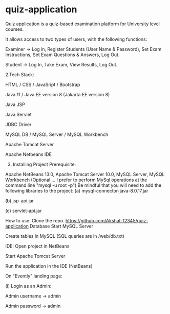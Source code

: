 # quiz-application
Quiz application is a quiz-based examination platform for University level courses.

It allows access to two types of users, with the following functions:

Examiner -> Log in, Register Students (User Name & Password), Set Exam Instructions, Set Exam Questions & Answers, Log Out.

Student -> Log In, Take Exam, View Results, Log Out.


2.Tech Stack:


HTML / CSS / JavaSript / Bootstrap

Java 11 / Java EE version 8 (Jakarta EE version 8)

Java JSP

Java Servlet

JDBC Driver

MySQL DB / MySQL Server / MySQL Workbench

Apache Tomcat Server

Apache Netbeans IDE

3. Installing
Project Prerequisite:

Apache NetBeans 13.0,
Apache Tomcat Server 10.0,
MySQL Server,
MySQL Workbench (Optional ... I prefer to perform MySql operations at the command line "mysql -u root -p")
Be mindful that you will need to add the following libraries to the project:
(a) mysql-connector-java-8.0.17.jar

(b) jsp-api.jar

(c) servlet-api.jar

How to use:
Clone the repo.
https://github.com/Akshat-12345/quiz-application
Database
Start MySQL Server

Create tables in MySQL (SQL queries are in /web/db.txt)

IDE:
Open project in NetBeans

Start Apache Tomcat Server

Run the application in the IDE (NetBeans)

On "Evently" landing page:

  (i) Login as an Admin:
  
  Admin username -> admin
  
  Admin password -> admin

